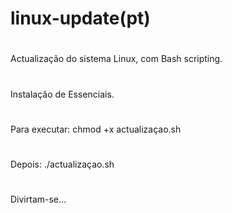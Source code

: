 # linux-update(pt)
#
#
Actualização do sistema Linux, com Bash scripting.
#
Instalação de Essenciais.
#
Para executar: chmod +x actualizaçao.sh
#
Depois: ./actualizaçao.sh
#
Divirtam-se...

